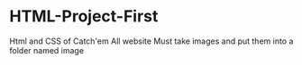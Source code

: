# HTML-Project-First
Html and CSS of Catch'em All website 
Must take images and put them into a folder named image
